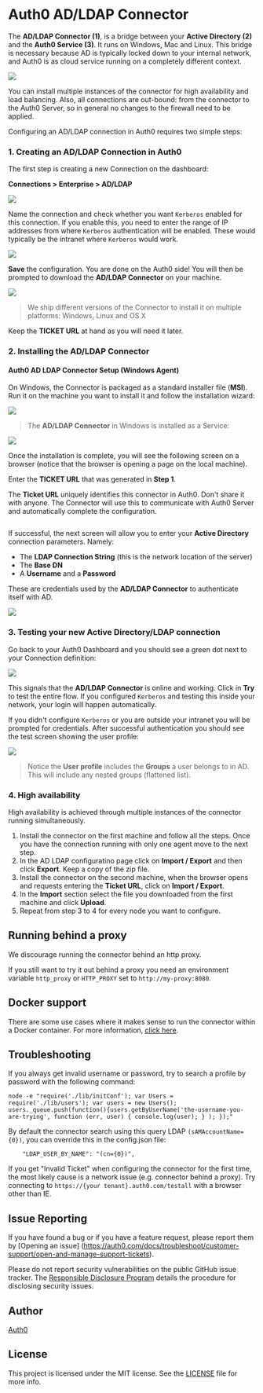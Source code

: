 # Auth0 AD/LDAP Connector

The __AD/LDAP Connector (1)__, is a bridge between your __Active Directory (2)__  and the __Auth0 Service (3)__. It runs on Windows, Mac and Linux. This bridge is necessary because AD is typically locked down to your internal network, and Auth0 is as cloud service running on a completely different context.

![](https://images.ctfassets.net/cdy7uua7fh8z/1xMpdHrtor0TR7F1gZ96zL/130e13f59b728fe14e00f1815b90103f/ldap-connect.png)

You can install multiple instances of the connector for high availability and load balancing. Also, all connections are out-bound: from the connector to the Auth0 Server, so in general no changes to the firewall need to be applied.

Configuring an AD/LDAP connection in Auth0 requires two simple steps:

### 1. Creating an AD/LDAP Connection in Auth0

The first step is creating a new Connection on the dashboard:

__Connections > Enterprise > AD/LDAP__

![](https://cdn.auth0.com/docs/media/articles/connections/enterprise/active-directory/ldap-create.png)

Name the connection and check whether you want `Kerberos` enabled for this connection. If you enable this, you need to enter the range of IP addresses from where `Kerberos` authentication will be enabled. These would typically be the intranet where `Kerberos` would work.

![](https://cdn.auth0.com/docs/media/articles/connections/enterprise/active-directory/ldap-create-2.png)

__Save__ the configuration. You are done on the Auth0 side! You will then be prompted to download the __AD/LDAP Connector__ on your machine.

![](https://cdn.auth0.com/docs/media/articles/connections/enterprise/active-directory/ldap-create-3.png)

> We ship different versions of the Connector to install it on multiple platforms: Windows, Linux and OS X

Keep the __TICKET URL__ at hand as you will need it later.

### 2. Installing the AD/LDAP Connector

#### Auth0 AD LDAP Connector Setup (Windows Agent)
On Windows, the Connector is packaged as a standard installer file (__MSI__). Run it on the machine you want to install it and follow the installation wizard:

![](https://cdn.auth0.com/docs/media/articles/connector/install/adldap-connector-setup.png)

> The __AD/LDAP Connector__ in Windows is installed as a Service:

![](https://cdn.auth0.com/docs/media/articles/connector/install/adldap-connector-services.png)

Once the installation is complete, you will see the following screen on a browser (notice that the browser is opening a page on the local machine).

Enter the __TICKET URL__ that was generated in __Step 1__.

The __Ticket URL__ uniquely identifies this connector in Auth0. Don't share it with anyone. The Connector will use this to communicate with Auth0 Server and automatically complete the configuration.

![]()

If successful, the next screen will allow you to enter your __Active Directory__ connection parameters. Namely:

* The __LDAP Connection String__ (this is the network location of the server)
* The __Base DN__
* A __Username__ and a __Password__

These are credentials used by the __AD/LDAP Connector__ to authenticate itself with AD.

![](https://s3.amazonaws.com/blog.auth0.com/adldap_04.PNG)


### 3. Testing your new Active Directory/LDAP connection

Go back to your Auth0 Dashboard and you should see a green dot next to your Connection definition:

![](https://s3.amazonaws.com/blog.auth0.com/adldap_07.png)

This signals that the __AD/LDAP Connector__ is online and working. Click in __Try__ to test the entire flow. If you configured `Kerberos` and testing this inside your network, your login will happen automatically.

If you didn't configure `Kerberos` or you are outside your intranet you will be prompted for credentials. After successful authentication you should see the test screen showing the user profile:

![](https://s3.amazonaws.com/blog.auth0.com/adldap_08.png)

> Notice the __User profile__ includes the __Groups__ a user belongs to in AD. This will include any nested groups (flattened list).

### 4. High availability

High availability is achieved through multiple instances of the connector running simultaneously.

1.  Install the connector on the first machine and follow all the steps. Once you have the connection running with only one agent move to the next step.
2.  In the AD LDAP configuratino page click on __Import / Export__ and then click __Export__. Keep a copy of the zip file.
3.  Install the connector on the second machine, when the browser opens and requests entering the __Ticket URL__, click on __Import / Export__.
4.  In the __Import__ section select the file you downloaded from the first machine and click __Upload__.
5.  Repeat from step 3 to 4 for every node you want to configure.

## Running behind a proxy

We discourage running the connector behind an http proxy.

If you still want to try it out behind a proxy you need an environment variable `http_proxy` or `HTTP_PROXY` set to `http://my-proxy:8080`.

## Docker support

There are some use cases where it makes sense to run the connector within a Docker container. For more information, [click here](./DOCKER.md).

## Troubleshooting

If you always get invalid username or password, try to search a profile by password with the following command:

```
node -e "require('./lib/initConf'); var Users = require('./lib/users'); var users = new Users(); users._queue.push(function(){users.getByUserName('the-username-you-are-trying', function (err, user) { console.log(user); } ); });"
```

By default the connector search using this query LDAP `(sAMAccountName={0})`, you can override this in the config.json file:

```
	"LDAP_USER_BY_NAME": "(cn={0})",
```

If you get "Invalid Ticket" when configuring the connector for the first time, the most likely cause is a network issue (e.g. connector behind a proxy). Try connecting to `https://{your tenant}.auth0.com/testall` with a browser other than IE.

## Issue Reporting

If you have found a bug or if you have a feature request, please report them 
by [Opening an issue] (https://auth0.com/docs/troubleshoot/customer-support/open-and-manage-support-tickets).

Please do not report security vulnerabilities on the public GitHub issue tracker. The [Responsible Disclosure Program](https://auth0.com/whitehat) details the procedure for disclosing security issues.

## Author

[Auth0](auth0.com)

## License

This project is licensed under the MIT license. See the [LICENSE](LICENSE) file for more info.
